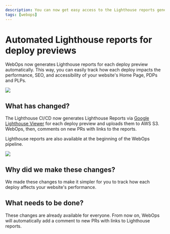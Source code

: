 ```yaml
---
description: You can now get easy access to the Lighthouse reports generated by WebOps, for all pages you have listed in the Lighthouse CI section of the `store.config.js` file.
tags: [webops]
---
```


# Automated Lighthouse reports for deploy previews

WebOps now generates Lighthouse reports for each deploy preview automatically. This way, you can easily track how each deploy impacts the performance, SEO, and accessibility of your website's Home Page, PDPs and PLPs.

![](/img/releases/lighthouse-reports.png)

## What has changed?

The Lighthouse CI/CD now generates Lighthouse Reports via [Google Lighthouse Viewer](https://googlechrome.github.io/lighthouse/viewer/) for each deploy preview and uploads them to AWS S3. WebOps, then, comments on new PRs with links to the reports. 

Lighthouse reports are also available at the beginning of the WebOps pipeline.

![](/img/releases/lighthouse-reports-pipeline.png)

## Why did we make these changes?

We made these changes to make it simpler for you to track how each deploy affects your website's performance.

## What needs to be done?

These changes are already available for everyone. From now on, WebOps will automatically add a comment to new PRs with links to Lighthouse reports.